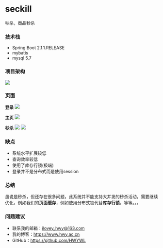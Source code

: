 # seckill
秒杀，商品秒杀

### 技术栈
- Spring Boot 2.1.1.RELEASE
- mybatis
- mysql 5.7

### 项目架构
![](https://i.imgur.com/cVPTHQi.jpg)

### 页面
**登录**
![](https://i.imgur.com/ESXphCy.gif)

**主页**
![](https://i.imgur.com/iHGE2h1.gif)

**秒杀**
![](https://i.imgur.com/zVXkPVr.gif)
![](https://i.imgur.com/JXnXxYC.gif)

### 缺点
- 系统水平扩展较低
- 查询效率较低
- 使用了库存行锁(极端)
- 登录并不是分布式而是使用session

### 总结
虽说是秒杀，但还存在很多问题，此系统并不能支持大并发的秒杀活动，需要继续优化，例如我们的**页面缓存**，例如使用分布式锁代替**库存行锁**，等等。。。

### 问题建议

- 联系我的邮箱：ilovey_hwy@163.com
- 我的博客：https://www.hwy.ac.cn
- GitHub：https://github.com/HWYWL

